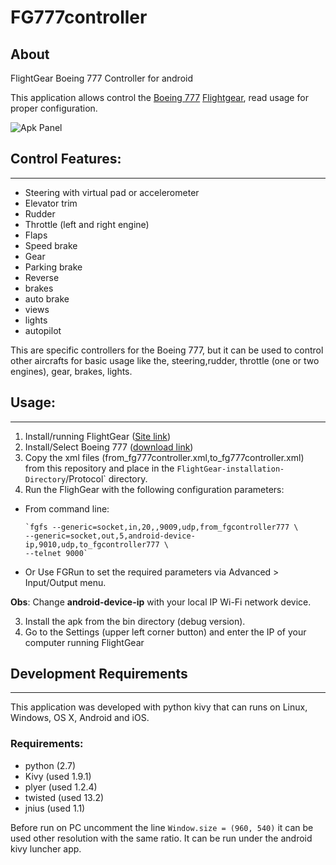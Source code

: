 # FG777controller


## About
FlightGear Boeing 777 Controller for android

This application allows control the [Boeing 777](http://wiki.flightgear.org/Boeing_777) [Flightgear](http://www.flightgear.org/), read usage for proper configuration.


![Apk Panel](https://s31.postimg.org/tess898xn/fg777controller.png)


## Control Features:
-----------------
* Steering with virtual pad or accelerometer
* Elevator trim
* Rudder
* Throttle (left and right engine)
* Flaps
* Speed brake
* Gear
* Parking brake
* Reverse
* brakes
* auto brake
* views
* lights
* autopilot

This are specific controllers for the Boeing 777, but it  can be used to control other aircrafts for basic usage like the, steering,rudder, throttle (one or two engines), gear, brakes, lights.


## Usage:
------
1. Install/running FlightGear ([Site link](http://www.flightgear.org))
2. Install/Select Boeing 777 ([download link](http://fgfs.goneabitbursar.com/official/777.zip))
1. Copy the xml files (from_fg777controller.xml,to_fg777controller.xml) from this repository and place  in the  `FlightGear-installation-Directory`/Protocol` directory.
2. Run the FlighGear with the following configuration parameters:
  * From command line:
        
        `fgfs --generic=socket,in,20,,9009,udp,from_fgcontroller777 \
        --generic=socket,out,5,android-device-ip,9010,udp,to_fgcontroller777 \ 
        --telnet 9000`

  * Or Use FGRun to set the required parameters via Advanced > Input/Output menu.
  
  **Obs**: Change **android-device-ip** with your local IP Wi-Fi network device.

3. Install the apk from the bin directory (debug version).
4. Go to the Settings (upper left corner button) and enter the IP of your computer running FlightGear


## Development Requirements
------------------------

This application was developed with python kivy that can runs on Linux, Windows, OS X, Android and iOS.

### Requirements:

* python (2.7)
* Kivy (used 1.9.1)
* plyer (used 1.2.4)
* twisted (used 13.2)
* jnius (used 1.1)


Before run on PC uncomment the line `Window.size = (960, 540)` it can be used other resolution with the same ratio.
It can be run under the android kivy luncher app.
